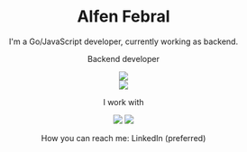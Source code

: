 <h1 align="center">
Alfen Febral
</h1>

<p align="center">
I'm a Go/JavaScript developer, currently working as backend.
</p>

<p align="center">
 Backend developer
</p>

<p align="center">
  <a href="https://levantein.com/"><img src="https://img.shields.io/badge/Blog-Levantein.com-blue?style=for-the-badge" /></a><br>
  <a href="https://www.linkedin.com/in/alfen-febral/"><img src="https://img.shields.io/badge/-Linkedin-blue?style=for-the-badge&logo=Linkedin" /></a>
</p>
  
<p align="center">
  I work with
</p>

<p align="center">
  <img src="https://img.shields.io/badge/Go-00ADD8?style=for-the-badge&logo=go&logoColor=white" />
  <img src="https://img.shields.io/badge/Node.js-339933?style=for-the-badge&logo=nodedotjs&logoColor=white" />
    
</p>

<p align="center">
  How you can reach me: LinkedIn (preferred)
</p>
